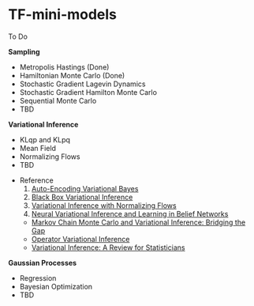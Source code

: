 # TF-mini-models

To Do

**Sampling**
- Metropolis Hastings (Done)
- Hamiltonian Monte Carlo (Done)
- Stochastic Gradient Lagevin Dynamics
- Stochastic Gradient Hamilton Monte Carlo
- Sequential Monte Carlo
- TBD

**Variational Inference**
- KLqp and KLpq
- Mean Field
- Normalizing Flows
- TBD

* Reference
  1. [Auto-Encoding Variational Bayes](https://arxiv.org/abs/1312.6114)
  2. [Black Box Variational Inference](https://arxiv.org/abs/1401.0118)
  3. [Variational Inference with Normalizing Flows](https://arxiv.org/abs/1505.05770)
  4. [Neural Variational Inference and Learning in Belief Networks](https://arxiv.org/abs/1402.0030)
  * [Markov Chain Monte Carlo and Variational Inference: Bridging the Gap](https://arxiv.org/abs/1610.09033)
  * [Operator Variational Inference](https://arxiv.org/abs/1312.6114)
  * [Variational Inference: A Review for Statisticians](https://arxiv.org/abs/1601.00670)

**Gaussian Processes**
- Regression
- Bayesian Optimization
- TBD
